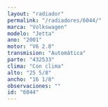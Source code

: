 ```yaml
---
layout: "radiador"
permalink: "/radiadores/6044/"
marca: "Volkswagen"
modelo: "Jetta"
ano: "2001"
motor: "V6 2.8"
transmision: "Automática"
parte: "432533"
clima: "Con clima"
alto: "25 5/8"
ancho: "16 1/8"
observaciones: ""
id: "6044"
---
```


